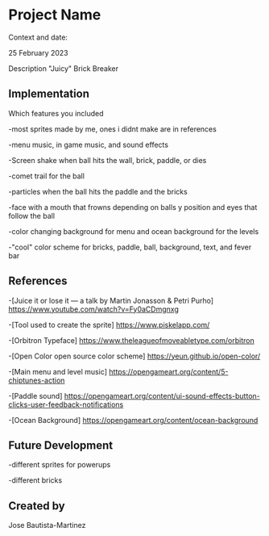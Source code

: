 # Project Name

Context and date:

25 February 2023

Description
"Juicy" Brick Breaker

## Implementation

Which features you included

-most sprites made by me, ones i didnt make are in references

-menu music, in game music, and sound effects

-Screen shake when ball hits the wall, brick, paddle, or dies

-comet trail for the ball

-particles when the ball hits the paddle and the bricks

-face with a mouth that frowns depending on balls y position and eyes that follow the ball

-color changing background for menu and ocean background for the levels

-"cool" color scheme for bricks, paddle, ball, background, text, and fever bar

## References
-[Juice it or lose it — a talk by Martin Jonasson & Petri Purho] https://www.youtube.com/watch?v=Fy0aCDmgnxg

-[Tool used to create the sprite] https://www.piskelapp.com/

-[Orbitron Typeface] https://www.theleagueofmoveabletype.com/orbitron

-[Open Color open source color scheme] https://yeun.github.io/open-color/

-[Main menu and level music] https://opengameart.org/content/5-chiptunes-action

-[Paddle sound] https://opengameart.org/content/ui-sound-effects-button-clicks-user-feedback-notifications

-[Ocean Background] https://opengameart.org/content/ocean-background

## Future Development

-different sprites for powerups

-different bricks

## Created by
Jose Bautista-Martinez
